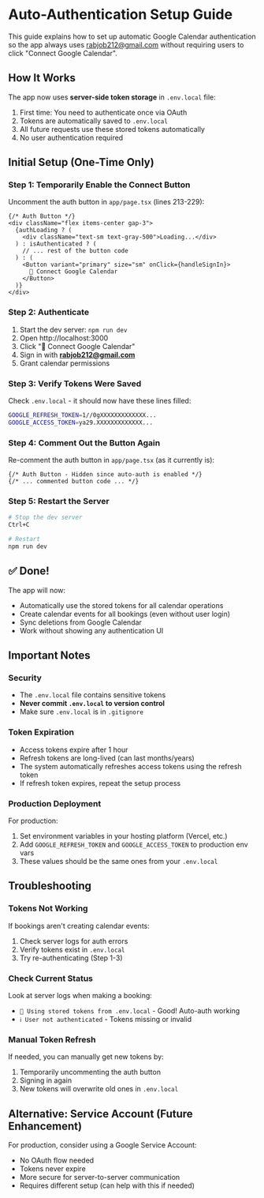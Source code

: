 # Auto-Authentication Setup Guide

This guide explains how to set up automatic Google Calendar authentication so the app always uses rabjob212@gmail.com without requiring users to click "Connect Google Calendar".

## How It Works

The app now uses **server-side token storage** in `.env.local` file:
1. First time: You need to authenticate once via OAuth
2. Tokens are automatically saved to `.env.local`
3. All future requests use these stored tokens automatically
4. No user authentication required

## Initial Setup (One-Time Only)

### Step 1: Temporarily Enable the Connect Button

Uncomment the auth button in `app/page.tsx` (lines 213-229):

```tsx
{/* Auth Button */}
<div className="flex items-center gap-3">
  {authLoading ? (
    <div className="text-sm text-gray-500">Loading...</div>
  ) : isAuthenticated ? (
    // ... rest of the button code
  ) : (
    <Button variant="primary" size="sm" onClick={handleSignIn}>
      🔗 Connect Google Calendar
    </Button>
  )}
</div>
```

### Step 2: Authenticate

1. Start the dev server: `npm run dev`
2. Open http://localhost:3000
3. Click "🔗 Connect Google Calendar"
4. Sign in with **rabjob212@gmail.com**
5. Grant calendar permissions

### Step 3: Verify Tokens Were Saved

Check `.env.local` - it should now have these lines filled:

```bash
GOOGLE_REFRESH_TOKEN=1//0gXXXXXXXXXXXXX...
GOOGLE_ACCESS_TOKEN=ya29.XXXXXXXXXXXXX...
```

### Step 4: Comment Out the Button Again

Re-comment the auth button in `app/page.tsx` (as it currently is):

```tsx
{/* Auth Button - Hidden since auto-auth is enabled */}
{/* ... commented button code ... */}
```

### Step 5: Restart the Server

```bash
# Stop the dev server
Ctrl+C

# Restart
npm run dev
```

## ✅ Done!

The app will now:
- Automatically use the stored tokens for all calendar operations
- Create calendar events for all bookings (even without user login)
- Sync deletions from Google Calendar
- Work without showing any authentication UI

## Important Notes

### Security
- The `.env.local` file contains sensitive tokens
- **Never commit `.env.local` to version control**
- Make sure `.env.local` is in `.gitignore`

### Token Expiration
- Access tokens expire after 1 hour
- Refresh tokens are long-lived (can last months/years)
- The system automatically refreshes access tokens using the refresh token
- If refresh token expires, repeat the setup process

### Production Deployment
For production:
1. Set environment variables in your hosting platform (Vercel, etc.)
2. Add `GOOGLE_REFRESH_TOKEN` and `GOOGLE_ACCESS_TOKEN` to production env vars
3. These values should be the same ones from your `.env.local`

## Troubleshooting

### Tokens Not Working
If bookings aren't creating calendar events:

1. Check server logs for auth errors
2. Verify tokens exist in `.env.local`
3. Try re-authenticating (Step 1-3)

### Check Current Status
Look at server logs when making a booking:
- `📝 Using stored tokens from .env.local` - Good! Auto-auth working
- `ℹ️ User not authenticated` - Tokens missing or invalid

### Manual Token Refresh
If needed, you can manually get new tokens by:
1. Temporarily uncommenting the auth button
2. Signing in again
3. New tokens will overwrite old ones in `.env.local`

## Alternative: Service Account (Future Enhancement)

For production, consider using a Google Service Account:
- No OAuth flow needed
- Tokens never expire
- More secure for server-to-server communication
- Requires different setup (can help with this if needed)
